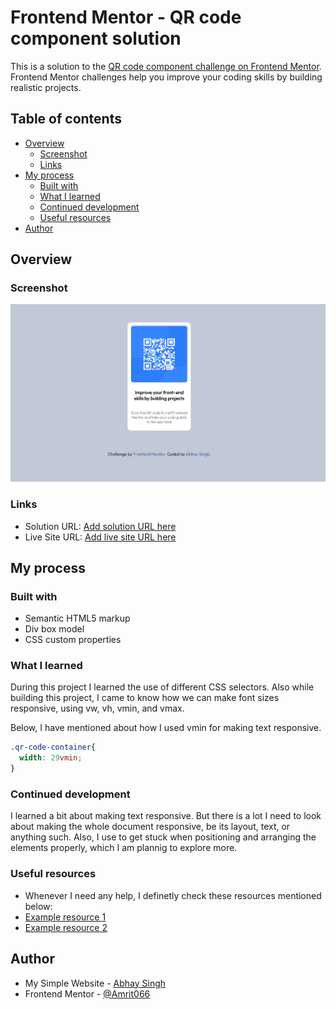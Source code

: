 # Frontend Mentor - QR code component solution

This is a solution to the [QR code component challenge on Frontend Mentor](https://www.frontendmentor.io/challenges/qr-code-component-iux_sIO_H). Frontend Mentor challenges help you improve your coding skills by building realistic projects.

## Table of contents

- [Overview](#overview)
  - [Screenshot](#screenshot)
  - [Links](#links)
- [My process](#my-process)
  - [Built with](#built-with)
  - [What I learned](#what-i-learned)
  - [Continued development](#continued-development)
  - [Useful resources](#useful-resources)
- [Author](#author)



## Overview

### Screenshot

![](images/barcode-challenge.jpg)



### Links

- Solution URL: [Add solution URL here](https://your-solution-url.com)
- Live Site URL: [Add live site URL here](https://your-live-site-url.com)

## My process

### Built with

- Semantic HTML5 markup
- Div box model
- CSS custom properties



### What I learned

During this project I learned the use of different CSS selectors. Also while building this project, I came to know how we can make font sizes responsive, using vw, vh, vmin, and vmax.

Below, I have mentioned about how I used vmin for making text responsive.

```css
.qr-code-container{
  width: 29vmin;
}
```




### Continued development

I learned a bit about making text responsive. But there is a lot I need to look about making the whole document responsive, be its layout, text, or anything such.
Also, I use to get stuck when positioning and arranging the elements properly, which I am plannig to explore more.


### Useful resources

- Whenever I need any help, I definetly check these resources mentioned below:
- [Example resource 1](https://www.w3schools.com/)
- [Example resource 2](https://developer.mozilla.org/)



## Author

- My Simple Website - [Abhay Singh](https://amrit066.github.io/Simple-Portfolio/)
- Frontend Mentor - [@Amrit066](https://www.frontendmentor.io/profile/Amrit066)
